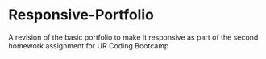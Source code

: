 # Responsive-Portfolio
A revision of the basic portfolio to make it responsive as part of the second homework assignment for UR Coding Bootcamp

